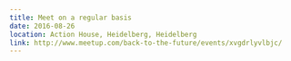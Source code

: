 ```yaml
---
title: Meet on a regular basis
date: 2016-08-26
location: Action House, Heidelberg, Heidelberg
link: http://www.meetup.com/back-to-the-future/events/xvgdrlyvlbjc/
---
```

